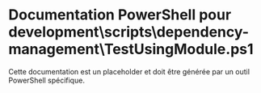 # Documentation PowerShell pour development\scripts\dependency-management\TestUsingModule.ps1

Cette documentation est un placeholder et doit être générée par un outil PowerShell spécifique.
